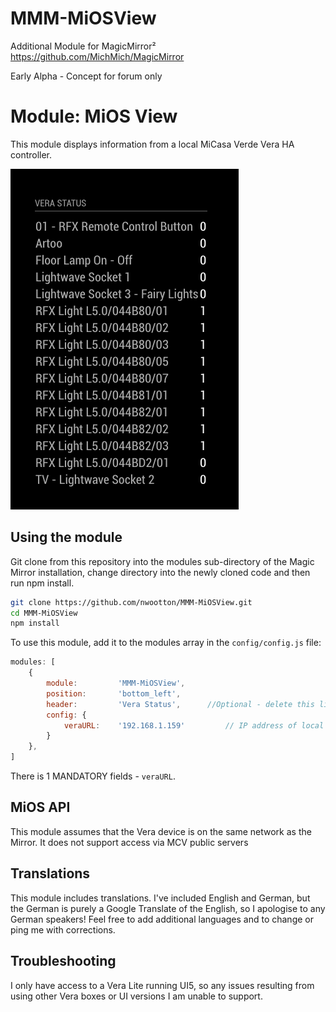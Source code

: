 # MMM-MiOSView #
Additional Module for MagicMirror²  https://github.com/MichMich/MagicMirror

Early Alpha - Concept for forum only

# Module: MiOS View #
This module displays information from a local MiCasa Verde Vera HA controller.

![](./images/Current_version.png)

## Using the module ##

Git clone from this repository into the modules sub-directory of the Magic Mirror installation, change directory into the newly cloned code and then run npm install.

```bash
git clone https://github.com/nwootton/MMM-MiOSView.git
cd MMM-MiOSView
npm install
```
To use this module, add it to the modules array in the `config/config.js` file:

```javascript
modules: [
    {
		module: 		'MMM-MiOSView',
		position: 		'bottom_left',
		header:			'Vera Status',		//Optional - delete this line to turn OFF the header completely
		config: {
			veraURL:	'192.168.1.159' 		// IP address of local Vera box
		}
	},
]
```
There is 1 MANDATORY fields - `veraURL`.

## MiOS API ##

This module assumes that the Vera device is on the same network as the Mirror. It does not support access via MCV public servers

## Translations ##

This module includes translations. I've included English and German, but the German is purely a Google Translate of the English, so I apologise to any German speakers! Feel free to add additional languages and to change or ping me with corrections.

## Troubleshooting ##

I only have access to a Vera Lite running UI5, so any issues resulting from using other Vera boxes or UI versions I am unable to support.